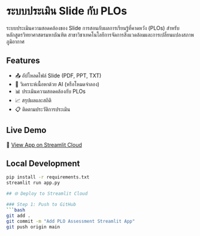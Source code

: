 # ระบบประเมิน Slide กับ PLOs

ระบบประเมินความสอดคล้องของ Slide การสอนกับผลการเรียนรู้ที่คาดหวัง (PLOs) 
สำหรับหลักสูตรวิทยาศาสตรมหาบัณฑิต สาขาวิชาเทคโนโลยีการจัดการสิ่งแวดล้อมและการเปลี่ยนแปลงสภาพภูมิอากาศ

## Features
- 📤 อัปโหลดไฟล์ Slide (PDF, PPT, TXT)
- 🤖 วิเคราะห์เนื้อหาด้วย AI (หรือโหมดจำลอง)
- 📊 ประเมินความสอดคล้องกับ PLOs
- 📈 สรุปผลและสถิติ
- 📋 ติดตามประวัติการประเมิน

## Live Demo
🔗 [View App on Streamlit Cloud](your-app-url-here)

## Local Development
```bash
pip install -r requirements.txt
streamlit run app.py

## 🌐 Deploy to Streamlit Cloud

### Step 1: Push to GitHub
```bash
git add .
git commit -m "Add PLO Assessment Streamlit App"
git push origin main
